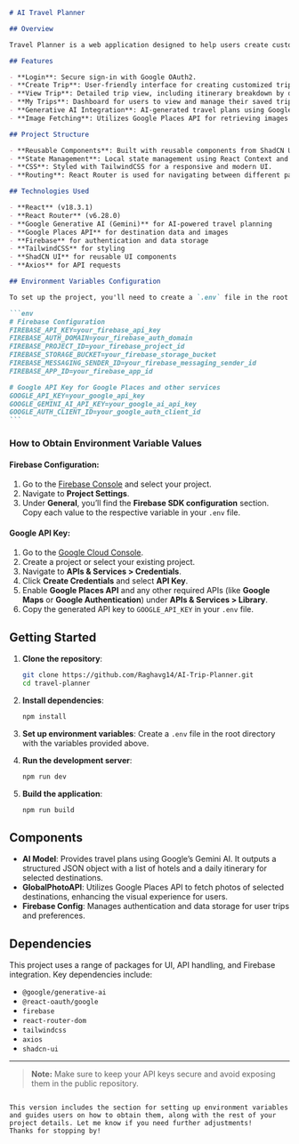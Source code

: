 ````markdown
# AI Travel Planner

## Overview

Travel Planner is a web application designed to help users create customized travel itineraries. It utilizes **Google's Generative AI** (Gemini) for generating trip details, including **hotel recommendations** and **daily itineraries**. This project is built with **React**, **Firebase**, **Google Places API**, **ShadCN UI**, and **TailwindCSS** for seamless styling and UI consistency.

## Features

- **Login**: Secure sign-in with Google OAuth2.
- **Create Trip**: User-friendly interface for creating customized trip itineraries.
- **View Trip**: Detailed trip view, including itinerary breakdown by day and list of recommended hotels.
- **My Trips**: Dashboard for users to view and manage their saved trips.
- **Generative AI Integration**: AI-generated travel plans using Google’s Gemini AI for detailed trip planning.
- **Image Fetching**: Utilizes Google Places API for retrieving images of destinations.

## Project Structure

- **Reusable Components**: Built with reusable components from ShadCN UI.
- **State Management**: Local state management using React Context and localStorage for persisting user data.
- **CSS**: Styled with TailwindCSS for a responsive and modern UI.
- **Routing**: React Router is used for navigating between different pages in the application.

## Technologies Used

- **React** (v18.3.1)
- **React Router** (v6.28.0)
- **Google Generative AI (Gemini)** for AI-powered travel planning
- **Google Places API** for destination data and images
- **Firebase** for authentication and data storage
- **TailwindCSS** for styling
- **ShadCN UI** for reusable UI components
- **Axios** for API requests

## Environment Variables Configuration

To set up the project, you'll need to create a `.env` file in the root directory of your project. This file will contain sensitive information, such as API keys and project identifiers, required for the application to work. Below is a list of environment variables you need to define, along with instructions on where to obtain each value.

```env
# Firebase Configuration
FIREBASE_API_KEY=your_firebase_api_key
FIREBASE_AUTH_DOMAIN=your_firebase_auth_domain
FIREBASE_PROJECT_ID=your_firebase_project_id
FIREBASE_STORAGE_BUCKET=your_firebase_storage_bucket
FIREBASE_MESSAGING_SENDER_ID=your_firebase_messaging_sender_id
FIREBASE_APP_ID=your_firebase_app_id

# Google API Key for Google Places and other services
GOOGLE_API_KEY=your_google_api_key
GOOGLE_GEMINI_AI_API_KEY=your_google_ai_api_key
GOOGLE_AUTH_CLIENT_ID=your_google_auth_client_id
```
````

### How to Obtain Environment Variable Values

#### Firebase Configuration:

1. Go to the [Firebase Console](https://console.firebase.google.com/) and select your project.
2. Navigate to **Project Settings**.
3. Under **General**, you’ll find the **Firebase SDK configuration** section. Copy each value to the respective variable in your `.env` file.

#### Google API Key:

1. Go to the [Google Cloud Console](https://console.cloud.google.com/).
2. Create a project or select your existing project.
3. Navigate to **APIs & Services > Credentials**.
4. Click **Create Credentials** and select **API Key**.
5. Enable **Google Places API** and any other required APIs (like **Google Maps** or **Google Authentication**) under **APIs & Services > Library**.
6. Copy the generated API key to `GOOGLE_API_KEY` in your `.env` file.

## Getting Started

1. **Clone the repository**:

   ```bash
   git clone https://github.com/Raghavg14/AI-Trip-Planner.git
   cd travel-planner
   ```

2. **Install dependencies**:

   ```bash
   npm install
   ```

3. **Set up environment variables**:
   Create a `.env` file in the root directory with the variables provided above.

4. **Run the development server**:

   ```bash
   npm run dev
   ```

5. **Build the application**:
   ```bash
   npm run build
   ```

## Components

- **AI Model**: Provides travel plans using Google’s Gemini AI. It outputs a structured JSON object with a list of hotels and a daily itinerary for selected destinations.
- **GlobalPhotoAPI**: Utilizes Google Places API to fetch photos of selected destinations, enhancing the visual experience for users.
- **Firebase Config**: Manages authentication and data storage for user trips and preferences.

## Dependencies

This project uses a range of packages for UI, API handling, and Firebase integration. Key dependencies include:

- `@google/generative-ai`
- `@react-oauth/google`
- `firebase`
- `react-router-dom`
- `tailwindcss`
- `axios`
- `shadcn-ui`

---

> **Note:** Make sure to keep your API keys secure and avoid exposing them in the public repository.

```

This version includes the section for setting up environment variables and guides users on how to obtain them, along with the rest of your project details. Let me know if you need further adjustments!
Thanks for stopping by!
```

